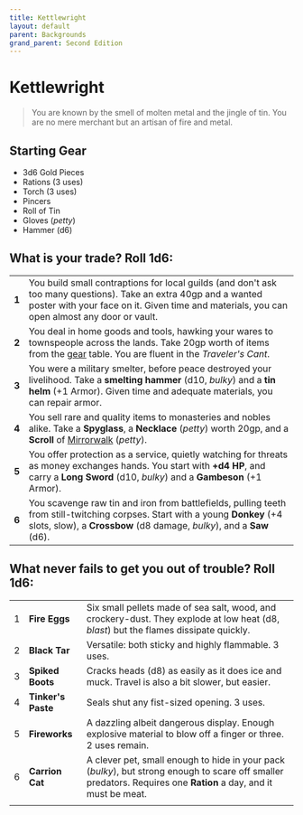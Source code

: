 ```yaml
---
title: Kettlewright
layout: default
parent: Backgrounds
grand_parent: Second Edition
---
```


# Kettlewright

> You are known by the smell of molten metal and the jingle of tin. You are no mere merchant but an artisan of fire and metal. 

## Starting Gear

- 3d6 Gold Pieces
- Rations (3 uses)
- Torch (3 uses) 
- Pincers
- Roll of Tin
- Gloves (_petty_)
- Hammer (d6)

## What is your trade? Roll 1d6:

|       |                                                                                                                                                                                                                 |
| ----- | --------------------------------------------------------------------------------------------------------------------------------------------------------------------------------------------------------------- |
| **1** | You build small contraptions for local guilds (and don't ask too many questions). Take an extra 40gp and a wanted poster with your face on it. Given time and materials, you can open almost any door or vault. |
| **2** | You deal in home goods and tools, hawking your wares to townspeople across the lands. Take 20gp worth of items from the [gear](/second-edition/players-guide/marketplace#gear) table. You are fluent in the _Traveler's Cant_.       |
| **3** | You were a military smelter, before peace destroyed your livelihood. Take a **smelting hammer** (d10, _bulky_) and a **tin helm** (+1 Armor). Given time and adequate materials, you can repair armor.          |
| **4** | You sell rare and quality items to monasteries and nobles alike. Take a **Spyglass**, a **Necklace** (_petty_) worth 20gp, and a **Scroll** of [Mirrorwalk](/second-edition/players-guide/spellbooks) (_petty_).                      |
| **5** | You offer protection as a service, quietly watching for threats as money exchanges hands. You start with **+d4 HP**, and carry a **Long Sword** (d10, _bulky_) and a **Gambeson** (+1 Armor).         |
| **6** | You scavenge raw tin and iron from battlefields, pulling teeth from still-twitching corpses. Start with a young **Donkey** (+4 slots, slow), a **Crossbow** (d8 damage, _bulky_), and a **Saw** (d6).           |

## What never fails to get you out of trouble? Roll 1d6:

|     |                    |                                                                                                                                                                  |
| --- | ------------------ | ---------------------------------------------------------------------------------------------------------------------------------------------------------------- |
| 1   | **Fire Eggs**      | Six small pellets made of sea salt, wood, and crockery-dust. They explode at low heat (d8, _blast_) but the flames dissipate quickly.                            |
| 2   | **Black Tar**      | Versatile: both sticky and highly flammable. 3 uses.                                                                                                             |
| 3   | **Spiked Boots**   | Cracks heads (d8) as easily as it does ice and muck. Travel is also a bit slower, but easier.                                                                    |
| 4   | **Tinker's Paste** | Seals shut any fist-sized opening. 3 uses.                                                                                                                       |
| 5   | **Fireworks**      | A dazzling albeit dangerous display. Enough explosive material to blow off a finger or three. 2 uses remain.                                                    |
| 6   | **Carrion Cat**    | A clever pet, small enough to hide in your pack (_bulky_), but strong enough to scare off smaller predators. Requires one **Ration** a day, and it must be meat. |
|     |                    |                                                                                                                                                                  |

